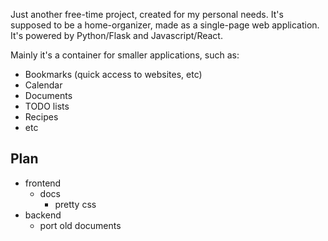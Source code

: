 Just another free-time project, created for my personal needs. It's supposed to be a home-organizer, made as a single-page web application. It's powered by Python/Flask and Javascript/React.

Mainly it's a container for smaller applications, such as:

* Bookmarks (quick access to websites, etc)
* Calendar
* Documents
* TODO lists
* Recipes
* etc

Plan
----

* frontend
  - docs
    - pretty css
* backend
  - port old documents
